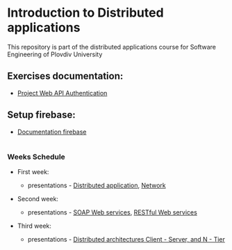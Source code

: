 # Introduction to Distributed applications
This repository is part of the distributed applications course for Software Engineering of Plovdiv University



## Exercises documentation:
* [Project Web API Authentication](https://github.com/pkyurkchiev/distributed-applications-for-se/tree/master/documentations/project-authentication.md)


## Setup firebase:
* [Documentation firebase](https://github.com/pkyurkchiev/distributed-applications-for-se/tree/master/documentations/setup-firebase.md)


#
### Weeks Schedule

* First week: 
  * presentations - [Distributed application](https://github.com/pkyurkchiev/distributed-applications-se/tree/master/presentations/Lecture-01.pdf), [Network](https://github.com/pkyurkchiev/distributed-applications-se/tree/master/presentations/Lecture-02.pdf)
  
* Second week:
  * presentations - [SOAP Web services](https://github.com/pkyurkchiev/distributed-applications-se/tree/master/presentations/Lecture-03.pdf), [RESTful Web services](https://github.com/pkyurkchiev/distributed-applications-se/tree/master/presentations/Lecture-04.pdf)
  
* Third week:
  * presentations - [Distributed architectures Client - Server,  and N - Tier](https://github.com/pkyurkchiev/distributed-applications-se/tree/master/presentations/Lecture-05.pdf)
